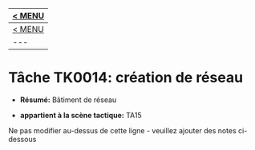 |[< MENU](../../README.md)|
|---|
|[< MENU](../README.md)|
|---|
# Tâche TK0014: création de réseau

* **Résumé:** Bâtiment de réseau

* **appartient à la scène tactique:** TA15

Ne pas modifier au-dessus de cette ligne - veuillez ajouter des notes ci-dessous